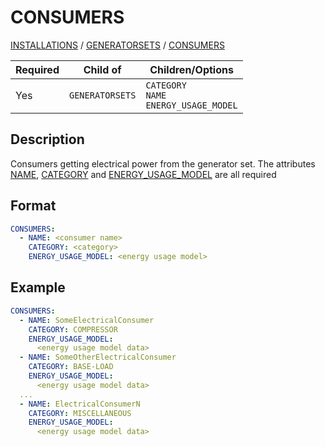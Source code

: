 # CONSUMERS

[INSTALLATIONS](/about/references/INSTALLATIONS.md) / 
[GENERATORSETS](/about/references/GENERATORSETS.md) / 
[CONSUMERS](/about/references/CONSUMERS.md)

| Required   | Child of                  | Children/Options                   |
|------------|---------------------------|------------------------------------|
| Yes        | `GENERATORSETS`           | `CATEGORY`    <br />  `NAME`     <br />    `ENERGY_USAGE_MODEL`    |

## Description
Consumers getting electrical power from the generator set. The attributes [NAME](/about/references/NAME.md), 
[CATEGORY](/about/references/CATEGORY.md) and [ENERGY_USAGE_MODEL](/about/references/ENERGY_USAGE_MODEL.md)
are all required

## Format
~~~~~~~~yaml
CONSUMERS:
  - NAME: <consumer name>
    CATEGORY: <category>
    ENERGY_USAGE_MODEL: <energy usage model>
~~~~~~~~

## Example
~~~~~~~~yaml
CONSUMERS:
  - NAME: SomeElectricalConsumer
    CATEGORY: COMPRESSOR
    ENERGY_USAGE_MODEL:
      <energy usage model data>
  - NAME: SomeOtherElectricalConsumer
    CATEGORY: BASE-LOAD
    ENERGY_USAGE_MODEL:
      <energy usage model data>
  ...
  - NAME: ElectricalConsumerN
    CATEGORY: MISCELLANEOUS
    ENERGY_USAGE_MODEL:
      <energy usage model data>
~~~~~~~~


